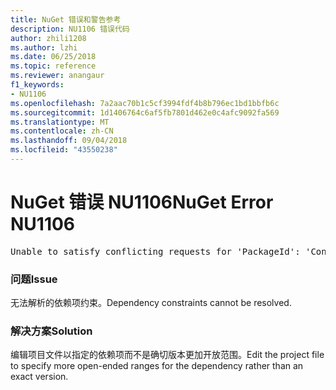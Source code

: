 ```yaml
---
title: NuGet 错误和警告参考
description: NU1106 错误代码
author: zhili1208
ms.author: lzhi
ms.date: 06/25/2018
ms.topic: reference
ms.reviewer: anangaur
f1_keywords:
- NU1106
ms.openlocfilehash: 7a2aac70b1c5cf3994fdf4b8b796ec1bd1bbfb6c
ms.sourcegitcommit: 1d1406764c6af5fb7801d462e0c4afc9092fa569
ms.translationtype: MT
ms.contentlocale: zh-CN
ms.lasthandoff: 09/04/2018
ms.locfileid: "43550238"
---
```

# <a name="nuget-error-nu1106"></a><span data-ttu-id="fbb54-103">NuGet 错误 NU1106</span><span class="sxs-lookup"><span data-stu-id="fbb54-103">NuGet Error NU1106</span></span>

<pre>Unable to satisfy conflicting requests for 'PackageId': 'Conflict path' Framework: 'Target graph'</pre>

### <a name="issue"></a><span data-ttu-id="fbb54-104">问题</span><span class="sxs-lookup"><span data-stu-id="fbb54-104">Issue</span></span>
<span data-ttu-id="fbb54-105">无法解析的依赖项约束。</span><span class="sxs-lookup"><span data-stu-id="fbb54-105">Dependency constraints cannot be resolved.</span></span>

### <a name="solution"></a><span data-ttu-id="fbb54-106">解决方案</span><span class="sxs-lookup"><span data-stu-id="fbb54-106">Solution</span></span>
<span data-ttu-id="fbb54-107">编辑项目文件以指定的依赖项而不是确切版本更加开放范围。</span><span class="sxs-lookup"><span data-stu-id="fbb54-107">Edit the project file to specify more open-ended ranges for the dependency rather than an exact version.</span></span>